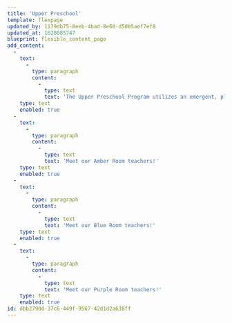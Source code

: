 ```yaml
---
title: 'Upper Preschool'
template: flexpage
updated_by: 1179db75-8eeb-4bad-8e60-d5005aef7ef8
updated_at: 1628085747
blueprint: flexible_content_page
add_content:
  -
    text:
      -
        type: paragraph
        content:
          -
            type: text
            text: 'The Upper Preschool Program utilizes an emergent, play-based curriculum influenced by Reggio Emilia and Inquiry Approach learning philosophies. Rich and authentic learning opportunities encompass areas of development such as literacy, the arts, mathematics, and science. A deliberate focus on social justice and environmentalism promotes understanding of the local and broader community. Above all, children are developing meaningful friendships by collaborating and negotiating with peers. In the Amber, Blue, and Purple Rooms, children are uplifted as individuals while learning the importance of being a community member.'
    type: text
    enabled: true
  -
    text:
      -
        type: paragraph
        content:
          -
            type: text
            text: 'Meet our Amber Room teachers!'
    type: text
    enabled: true
  -
    text:
      -
        type: paragraph
        content:
          -
            type: text
            text: 'Meet our Blue Room teachers!'
    type: text
    enabled: true
  -
    text:
      -
        type: paragraph
        content:
          -
            type: text
            text: 'Meet our Purple Room teachers!'
    type: text
    enabled: true
id: dbb2790d-37c6-449f-9567-42d1d2a638ff
---
```

